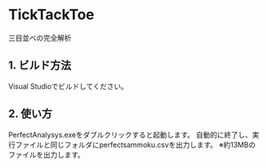 # TickTackToe
三目並べの完全解析

## 1. ビルド方法
Visual Studioでビルドしてください。
## 2. 使い方
PerfectAnalysys.exeをダブルクリックすると起動します。
自動的に終了し、実行ファイルと同じフォルダにperfectsammoku.csvを出力します。
※約13MBのファイルを出力します。
